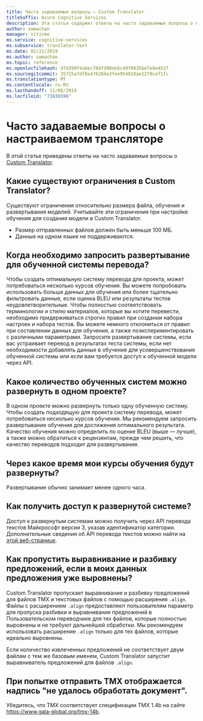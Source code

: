 ```yaml
---
title: Часто задаваемые вопросы — Custom Translator
titleSuffix: Azure Cognitive Services
description: Эта статья содержит ответы на часто задаваемые вопросы о настраиваемом трансляторе Azure Cognitive Services.
author: swmachan
manager: nitinme
ms.service: cognitive-services
ms.subservice: translator-text
ms.date: 02/21/2019
ms.author: swmachan
ms.topic: reference
ms.openlocfilehash: 97d399f4a8ec704fd90eb6c49f0835be7e9e4537
ms.sourcegitcommit: 35715a7df8e476286e3fee954818ae1278cef1fc
ms.translationtype: MT
ms.contentlocale: ru-RU
ms.lasthandoff: 11/08/2019
ms.locfileid: "73836596"
---
```

# <a name="custom-translator-frequently-asked-questions"></a>Часто задаваемые вопросы о настраиваемом трансляторе

В этой статье приведены ответы на часто задаваемые вопросы о [Custom Translator](https://portal.customtranslator.azure.ai).

## <a name="what-are-the-current-restrictions-in-custom-translator"></a>Какие существуют ограничения в Custom Translator?

Существуют ограничения относительно размера файла, обучения и развертывания моделей. Учитывайте эти ограничения при настройке обучения для создания модели в Custom Translator.

- Размер отправленных файлов должен быть меньше 100 МБ.
- Данные на одном языке не поддерживаются.

## <a name="when-should-i-request-deployment-for-a-translation-system-that-has-been-trained"></a>Когда необходимо запросить развертывание для обученной системы перевода?

Чтобы создать оптимальную систему перевода для проекта, может потребоваться несколько курсов обучения. Вы можете попробовать использовать больше данных для обучения или более тщательно фильтровать данные, если оценка BLEU или результаты тестов неудовлетворительные. Чтобы полностью соответствовать терминологии и стилю материалов, которые вы хотите перевести, необходимо придерживаться строгих правил при создании набора настроек и набора тестов. Вы можете немного отклониться от правил при составлении данных для обучения, а также поэкспериментировать с различными параметрами. Запросите развертывание системы, если вас устраивает перевод в результатах теста системы, если нет необходимости добавлять данные в обучение для усовершенствования обученной системы или если вам требуется доступ к обученной модели через API.

## <a name="how-many-trained-systems-can-be-deployed-in-a-project"></a>Какое количество обученных систем можно развернуть в одном проекте?

В одном проекте можно развернуть только одну обученную систему. Чтобы создать подходящую для проекта систему перевода, может потребоваться несколько курсов обучения. Мы рекомендуем запросить развертывание обучения для достижения оптимального результата. Качество обучения можно определить по оценке BLEU (выше — лучше), а также можно обратиться к рецензентам, прежде чем решить, что качество переводов подходит для развертывания.

## <a name="when-can-i-expect-my-trainings-to-be-deployed"></a>Через какое время мои курсы обучения будут развернуты?

Развертывание обычно занимает менее одного часа.

## <a name="how-do-you-access-a-deployed-system"></a>Как получить доступ к развернутой системе?

Доступ к развернутым системам можно получить через API перевода текстов Майкрософт версии 3, указав идентификатор категории. Дополнительные сведения об API перевода текстов можно найти на [этой веб-странице](https://docs.microsoft.com/azure/cognitive-services/translator/reference/v3-0-reference).

## <a name="how-do-i-skip-alignment-and-sentence-breaking-if-my-data-is-already-sentence-aligned"></a>Как пропустить выравнивание и разбивку предложений, если в моих данных предложения уже выровнены?

Custom Translator пропускает выравнивание и разбивку предложений для файлов TMX и текстовых файлов с помощью расширения `.align`. Файлы с расширением `.align` предоставляют пользователям параметр для пропуска разбивки и выравнивания предложений в Пользовательском переводчике для тех файлов, которые полностью выровнены и не требуют дальнейшей обработки. Мы рекомендуем использовать расширение `.align` только для тех файлов, которые идеально выровнены.

Если количество извлеченных предложений не соответствует двум файлам с тем же базовым именем, Custom Translator запустит выравниватель предложений для файлов `.align`.

## <a name="i-tried-uploading-my-tmx-but-it-says-document-processing-failed"></a>При попытке отправить TMX отображается надпись "не удалось обработать документ".

Убедитесь, что TMX соответствует спецификации TMX 1.4b на сайте <https://www.gala-global.org/tmx-14b>.

